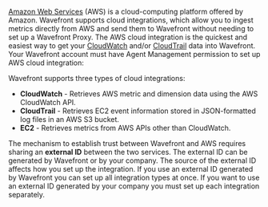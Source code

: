 <a href="http://aws.amazon.com/">Amazon Web Services</a> (AWS) is a cloud-computing platform offered by Amazon. Wavefront supports cloud integrations, which allow you to ingest metrics directly from AWS and send them to Wavefront without needing to set up a Wavefront Proxy. The AWS cloud integration is the quickest and easiest way to get your <a href="http://aws.amazon.com/cloudwatch">CloudWatch</a> and/or <a href="http://aws.amazon.com/cloudtrail">CloudTrail</a> data into Wavefront. Your Wavefront account must have Agent Management permission to set up AWS cloud integration:

Wavefront supports three types of cloud integrations:

-   **CloudWatch** - Retrieves AWS metric and dimension data using the AWS CloudWatch API.
-   **CloudTrail** - Retrieves EC2 event information stored in JSON-formatted log files in an AWS S3 bucket.
-   **EC2** - Retrieves metrics from AWS APIs other than CloudWatch.

The mechanism to establish trust between Wavefront and AWS requires sharing an **external ID** between the two services. The external ID can be generated by Wavefront or by your company. The source of the external ID affects how you set up the integration. If you use an external ID generated by Wavefront you can set up all integration types at once. If you want to use an external ID generated by your company you must set up each integration separately.
